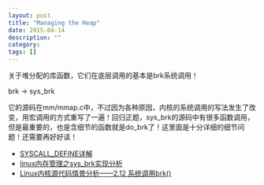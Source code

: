 ```yaml
---
layout: post
title: "Managing the Heap"
date: 2015-04-14
description: ""
category: 
tags: []
---
```


关于堆分配的库函数，它们在底层调用的基本是brk系统调用！

brk -> sys_brk

它的源码在mm/mmap.c中，不过因为各种原因，内核的系统调用的写法发生了改变，用宏调用的方式重写了一遍！回归正题，sys_brk的源码中有很多函数调用，但是最重要的，也是含细节的函数就是do_brk了！这里面是十分详细的细节问题！还需要再好好读！

- [SYSCALL_DEFINE详解](http://blog.csdn.net/adaptiver/article/details/7175165)
- [linux内存管理之sys_brk实现分析](http://blog.csdn.net/beyondhaven/article/details/6636561)
- [Linux内核源代码情景分析——2.12  系统调用brk()](http://blog.sina.com.cn/s/blog_72a2ef140100pdea.html)
